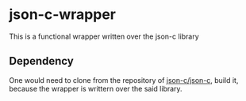 # json-c-wrapper
This is a functional wrapper written over the json-c library

## Dependency
One would need to clone from the repository of [json-c/json-c](https://github.com/json-c/json-c), build it, because the wrapper is writtern over the said library.

